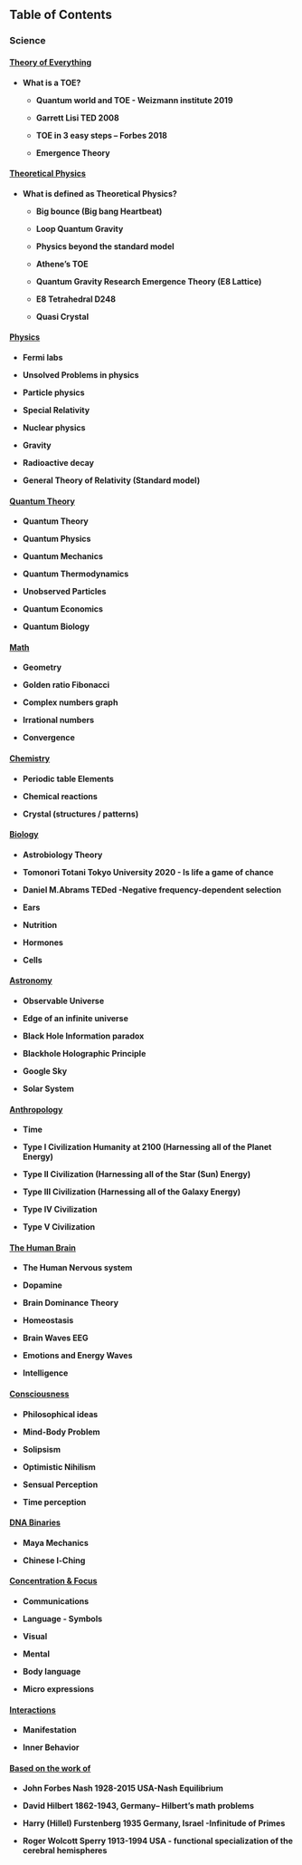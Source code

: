 ##  Table of Contents
  
### Science

####  [Theory of Everything](https://github.com/6rz6/6rz6/blob/main/Theory%20of%20Everything.md)
  
   - **What is a TOE?**
    
     - **Quantum world and TOE - Weizmann institute 2019**
    
     - **Garrett Lisi TED 2008**
    
     - **TOE in 3 easy steps – Forbes 2018**
    
     - **Emergence Theory**
 
####  [Theoretical Physics](https://github.com/6rz6/6rz6/blob/main/Theoretical%20Physics.md)

   - **What is defined as Theoretical Physics?**

     - **Big bounce (Big bang Heartbeat)**

     - **Loop Quantum Gravity**

     - **Physics beyond the standard model**

     - **Athene’s TOE**

     - **Quantum Gravity Research Emergence Theory (E8 Lattice)**

     - **E8 Tetrahedral D248**

     - **Quasi Crystal**
   
####  [Physics](https://github.com/6rz6/6rz6/blob/main/Physics.md)

   - **Fermi labs**
    
   - **Unsolved Problems in physics**
    
   - **Particle physics**
    
   - **Special Relativity**

   - **Nuclear physics**

   - **Gravity**

   - **Radioactive decay**

   - **General Theory of Relativity (Standard model)**

####  [Quantum Theory](https://github.com/6rz6/6rz6/blob/main/Quantum%20Theory.md)

   - **Quantum Theory**

   - **Quantum Physics**

   - **Quantum Mechanics**

   - **Quantum Thermodynamics**

   - **Unobserved Particles**

   - **Quantum Economics**

   - **Quantum Biology**
    
####  [Math](https://github.com/6rz6/6rz6/blob/main/Maths.md)

   - **Geometry**

   - **Golden ratio Fibonacci**

   - **Complex numbers graph**

   - **Irrational numbers**

   - **Convergence**
    
####  [Chemistry](https://github.com/6rz6/6rz6/blob/main/Chemistry.md)

   - **Periodic table Elements**
    
   - **Chemical reactions**

   - **Crystal (structures / patterns)**
    
####  [Biology](https://github.com/6rz6/6rz6/blob/main/Biology.md)

   - **Astrobiology Theory**

   - **Tomonori Totani Tokyo University 2020 - Is life a game of chance**

   - **Daniel M.Abrams TEDed -Negative frequency-dependent selection**

   - **Ears**

   - **Nutrition**

   - **Hormones**

   - **Cells**
    
####  [Astronomy](https://github.com/6rz6/6rz6/blob/main/Astronomy.md)

   - **Observable Universe**

   - **Edge of an infinite universe**

   - **Black Hole Information paradox**

   - **Blackhole Holographic Principle**

   - **Google Sky**

   - **Solar System**

####  [Anthropology](https://github.com/6rz6/6rz6/blob/main/Anthropology.md)

   - **Time**

   - **Type I Civilization Humanity at 2100 (Harnessing all of the Planet Energy)**

   - **Type II Civilization (Harnessing all of the Star (Sun) Energy)**

   - **Type III Civilization (Harnessing all of the Galaxy Energy)**

   - **Type IV Civilization**

   - **Type V Civilization**
    
####  [The Human Brain](https://github.com/6rz6/6rz6/blob/main/The%20Human%20Brain.md)

   - **The Human Nervous system**

   - **Dopamine**

   - **Brain Dominance Theory**

   - **Homeostasis**

   - **Brain Waves EEG**

   - **Emotions and Energy Waves**

   - **Intelligence**
   
####  [Consciousness](https://github.com/6rz6/6rz6/blob/main/Consciousness.md)

   - **Philosophical ideas**

   - **Mind-Body Problem**

   - **Solipsism**

   - **Optimistic Nihilism**

   - **Sensual Perception**

   - **Time perception**

####  [DNA Binaries](https://github.com/6rz6/6rz6/blob/main/DNA%20Binaries.md)

   - **Maya Mechanics**

   - **Chinese l-Ching**

####  [Concentration & Focus](https://github.com/6rz6/6rz6/blob/main/Concentration%20&%20Focus.md)

   - **Communications**

   - **Language - Symbols**

   - **Visual**

   - **Mental**

   - **Body language**

   - **Micro expressions**
    
####  [Interactions](https://github.com/6rz6/6rz6/blob/main/Interactions.md)

   - **Manifestation**
    
   - **Inner Behavior**

####  [Based on the work of](https://github.com/6rz6/6rz6/blob/main/Based%20on%20the%20work%20of.md)

   - **John Forbes Nash 1928-2015 USA-Nash Equilibrium**
    
   - **David Hilbert 1862-1943, Germany– Hilbert’s math problems**
    
   - **Harry (Hillel) Furstenberg 1935 Germany, Israel -Infinitude of Primes**
    
   - **Roger Wolcott Sperry 1913-1994 USA - functional specialization of the cerebral hemispheres**